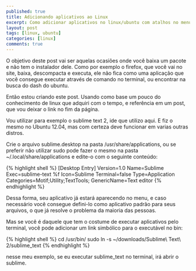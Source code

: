 ```yaml
---
published: true
title: Adicionando aplicativos ao Linux
excerpt: Como adicionar aplicativos no linux/ubuntu com atalhos no menu de aplicativos
layout: post
tags: [linux, ubuntu]
categories: [linux]
comments: true
---
```

O objetivo deste post vai ser aquelas ocasiões onde você baixa um pacote e não tem o instalador dele. Como por exemplo o firefox, que você vai no site, baixa, descompacta e executa, ele não fica como uma aplicação que você consegue executar através de comando no terminal, ou encontrar na busca do dash do ubuntu.

Então estou criando este post. Usando como base um pouco do conhecimento de linux que adquiri com o tempo, e referência em um post, que vou deixar o link no fim da página.

Vou utilizar para exemplo o sublime text 2, ide que utilizo aqui. E fiz o mesmo no Ubuntu 12.04, mas com certeza deve funcionar em varias outras distros.

Crie o arquivo sublime.desktop na pasta /usr/share/applications, ou se preferir não utilizar sudo pode fazer o mesmo na pasta ~/.local/share/applications e edite-o com o seguinte conteúdo:

{% highlight shell %}
[Desktop Entry]
Version=1.0
Name=Sublime
Exec=sublime-text %f
Icon=Sublime
Terminal=false
Type=Application
Categories=Motif;Utility;TextTools;
GenericName=Text editor
{% endhighlight %}

Dessa forma, seu aplicativo já estará aparecendo no menu, e caso necessário você consegue defini-lo como aplicativo padrão para seus arquivos, o que já resolve o problema da maioria das pessoas.

Mas se você é daquele que tem o costume de executar aplicativos pelo terminal, você pode adicionar um link simbólico para o executável no bin:

{% highlight shell %}
cd /usr/bin/
sudo ln -s ~/downloads/Sublime\ Text\ 2/sublime_text
{% endhighlight %}

nesse meu exemplo, se eu executar sublime_text no terminal, irá abrir o sublime.
